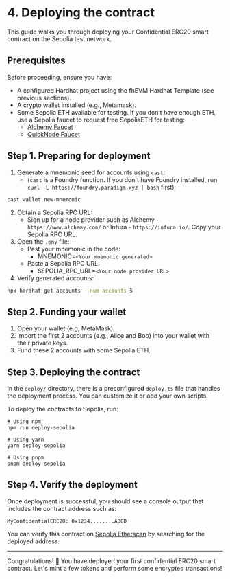 # 4. Deploying the contract

This guide walks you through deploying your Confidential ERC20 smart contract on the Sepolia test network.

## Prerequisites

Before proceeding, ensure you have:

- A configured Hardhat project using the fhEVM Hardhat Template (see previous sections).
- A crypto wallet installed (e.g., Metamask).
- Some Sepolia ETH available for testing. If you don’t have enough ETH, use a Sepolia faucet to request free SepoliaETH for testing:
  - [Alchemy Faucet](https://www.alchemy.com/faucets/ethereum-sepolia)
  - [QuickNode Faucet](https://faucet.quicknode.com/ethereum/sepolia)

## Step 1. Preparing for deployment

1. Generate a mnemonic seed for accounts using `cast`:
   - &#x20;(`cast` is a Foundry function. If you don't have Foundry installed, run `curl -L https://foundry.paradigm.xyz | bash` first):&#x20;

```
cast wallet new-mnemonic
```

2. Obtain a Sepolia RPC URL:&#x20;
   - Sign up for a node provider such as Alchemy - `https://www.alchemy.com/` or Infura - `https://infura.io/`. Copy your Sepolia RPC URL. &#x20;
3. Open the `.env` file:
   - Past your mnemonic in the code:&#x20;
     - MNEMONIC=`<Your mnemonic generated>`
   - Paste a Sepolia RPC URL:
     - SEPOLIA_RPC_URL=`<Your node provider URL>`
4. Verify generated accounts:

```sh
npx hardhat get-accounts --num-accounts 5
```

## Step 2. Funding your wallet

1. Open your wallet (e.g, MetaMask)
2. Import the first 2 accounts (e.g., Alice and Bob) into your wallet with their private keys.
3. Fund these 2 accounts with some Sepolia ETH.

## Step 3. Deploying the contract

In the `deploy/` directory, there is a preconfigured `deploy.ts` file that handles the deployment process. You can customize it or add your own scripts.

To deploy the contracts to Sepolia, run:

```
# Using npm
npm run deploy-sepolia

# Using yarn
yarn deploy-sepolia

# Using pnpm
pnpm deploy-sepolia
```

## Step 4. Verify the deployment&#x20;

Once deployment is successful, you should see a console output that includes the contract address such as:&#x20;

```
MyConfidentialERC20: 0x1234........ABCD
```

You can verify this contract on [Sepolia Etherscan](https://sepolia.etherscan.io/) by searching for the deployed address.

---

Congratulations! 🎉 You have deployed your first confidential ERC20 smart contract. Let's mint a few tokens and perform some encrypted transactions!
